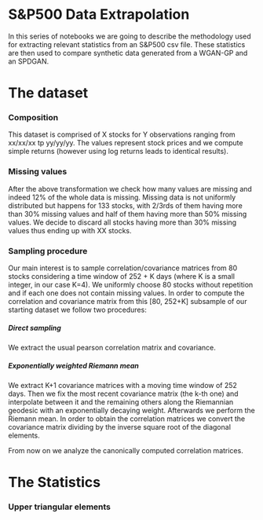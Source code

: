 # S&P500 Data Extrapolation  
In this series of notebooks we are going to describe the methodology used for extracting relevant statistics from an S&P500 csv file. These statistics are then used to compare synthetic data generated from a WGAN-GP and an SPDGAN.

# The dataset  
###  Composition 
This dataset is comprised of X stocks for Y observations ranging from xx/xx/xx tp yy/yy/yy. The values represent stock prices and we compute simple returns (however using log returns leads to identical results).
### Missing values 
After the above transformation we check how many values are missing and indeed 12% of the whole data is missing. Missing data is not uniformly distributed but happens for 133 stocks, with 2/3rds of them having more than 30% missing values and half of them having more than 50% missing values. We decide to discard all stocks having more than 30% missing values thus ending up with XX stocks.
### Sampling procedure
Our main interest is to sample correlation/covariance matrices from 80 stocks considering a time window of 252 + K days (where K is a small integer, in our case K=4). We uniformly choose 80 stocks without repetition and if each one does not contain missing values. In order to compute the correlation and covariance matrix from this [80, 252+K] subsample of our starting dataset we follow two procedures:
##### Direct sampling 
We extract the usual pearson correlation matrix and covariance.
##### Exponentially weighted Riemann mean  
We extract K+1 covariance matrices with a moving time window of 252 days. Then we fix the most recent covariance matrix (the k-th one) and interpolate between it and the remaining others along the Riemannian geodesic with an exponentially decaying weight. Afterwards we perform the Riemann mean.
In order to obtain the correlation matrices we convert the covariance matrix dividing by the inverse square root of the diagonal elements.

From now on we analyze the canonically computed correlation matrices.
# The Statistics 
### Upper triangular elements 
